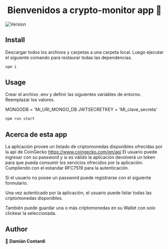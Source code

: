<h1 align="center">Bienvenidos a crypto-monitor app 👋</h1>
<p>
  <img alt="Version" src="https://img.shields.io/badge/version-0.1.0-blue.svg?cacheSeconds=2592000" />
</p>

## Install

Descargar todos los archivos y carpetas a una carpeta local. Luego ejecutar el siguiente comando para restaurar todas las dependencias.

```sh
npm i
```

## Usage

Crear el archivo .env y definir las siguientes variables de entorno. Reemplazar los valores.

MONGODB = 'Mi_URI_MONGO_DB
JWTSECRETKEY = 'MI_clave_secreta'

```sh
npm run start
```

## Acerca de esta app

La aplicación provee un listado de criptomonedas disponibles ofrecidas por la api de CoinGecko https://www.coingecko.com/en/api
El usuario puede ingresar con su password y si es válido la aplicación devolverá un token para que pueda consumir los servicios ofrecidos por la aplicación. Cumpliendo con el estandar RFC7519 para la autenticación.


Si el usuario no posee un password puede registrarse con el siguiente formulario.


Una vez autenticado por la aplicación, el usuario puede listar todas las criptomonedas disponibles.


También puede guardar una o más criptomonedas en su Wallet con solo clickear la seleccionada.


## Author

👤 **Damián Contardi**

